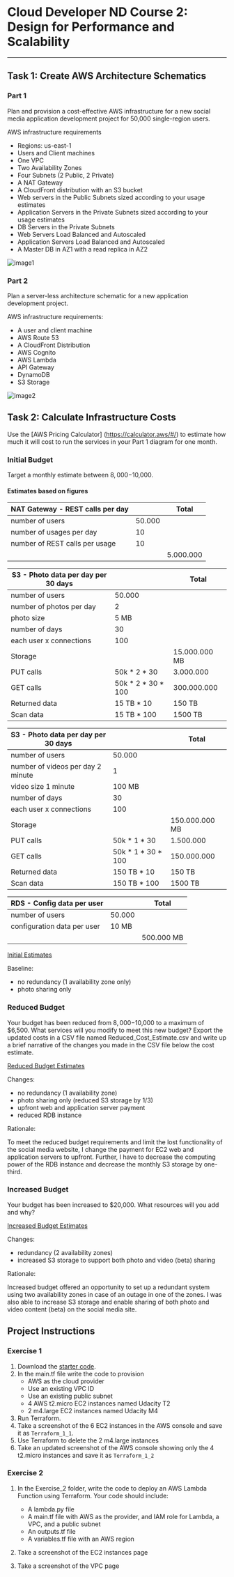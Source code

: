 # Cloud Developer ND Course 2: Design for Performance and Scalability

---

## Task 1: Create AWS Architecture Schematics

### Part 1

Plan and provision a cost-effective AWS infrastructure for a new social media application development project for 50,000 single-region users.

AWS infrastructure requirements
 - Regions: us-east-1
 - Users and Client machines
 - One VPC
 - Two Availability Zones
 - Four Subnets (2 Public, 2 Private)
 - A NAT Gateway
 - A CloudFront distribution with an S3 bucket
 - Web servers in the Public Subnets sized according to your usage estimates
 - Application Servers in the Private Subnets sized according to your usage estimates
 - DB Servers in the Private Subnets
 - Web Servers Load Balanced and Autoscaled
 - Application Servers Load Balanced and Autoscaled
 - A Master DB in AZ1 with a read replica in AZ2

![image1](https://github.com/miharothl/awsnd-project2-aws-architecture-at-scale/blob/master/images/udacity-diagram-1.png)

### Part 2

Plan a server-less architecture schematic for a new application development project.

AWS infrastructure requirements:
 - A user and client machine
 - AWS Route 53
 - A CloudFront Distribution
 - AWS Cognito
 - AWS Lambda
 - API Gateway
 - DynamoDB
 - S3 Storage

![image2](https://github.com/miharothl/awsnd-project2-aws-architecture-at-scale/blob/master/images/udacity-diagram-2.png)

## Task 2: Calculate Infrastructure Costs


Use the [AWS Pricing Calculator] (https://calculator.aws/#/) to estimate how much it will cost to run the services in your Part 1 diagram for one month.

### Initial Budget

Target a monthly estimate between $8,000-$10,000.

#### Estimates based on figures

  | NAT Gateway - REST calls per day |        | Total     |
  |----------------------------------|--------|-----------|
  | number of users                  | 50.000 |           |
  | number of usages per day         |     10 |           |
  | number of REST calls per usage   |     10 |           |
  |                                  |        | 5.000.000 |

  | S3 - Photo data per day per 30 days |                    | Total         |
  |-------------------------------------|--------------------|---------------|
  | number of users                     | 50.000             |               |
  | number of photos per day            | 2                  |               |
  | photo size                          | 5 MB               |               |
  | number of days                      | 30                 |               |
  | each user x connections             | 100                |               |
  | Storage                             |                    | 15.000.000 MB |
  | PUT calls                           | 50k * 2 * 30       | 3.000.000     |
  | GET calls                           | 50k * 2 * 30 * 100 | 300.000.000   |
  | Returned data                       | 15 TB * 10         | 150 TB        |
  | Scan data                           | 15 TB * 100        | 1500 TB       |

  | S3 - Photo data per day per 30 days |                    | Total          |
  |-------------------------------------|--------------------|----------------|
  | number of users                     | 50.000             |                |
  | number of videos per day 2 minute   | 1                  |                |
  | video size 1 minute                 | 100 MB             |                |
  | number of days                      | 30                 |                |
  | each user x connections             | 100                |                |
  | Storage                             |                    | 150.000.000 MB |
  | PUT calls                           | 50k * 1 * 30       | 1.500.000      |
  | GET calls                           | 50k * 1 * 30 * 100 | 150.000.000    |
  | Returned data                       | 150 TB * 10        | 150 TB         |
  | Scan data                           | 150 TB * 100       | 1500 TB        |

  | RDS - Config data per user  |        | Total      |
  |-----------------------------|--------|------------|
  | number of users             | 50.000 |            |
  | configuration data per user |  10 MB |            |
  |                             |        | 500.000 MB |

[Initial Estimates](https://calculator.aws/#/estimate?id=f52541185a42f6b045a88719cba6341ac511bdd7)

Baseline:
 - no redundancy (1 availability zone only)
 - photo sharing only

### Reduced Budget

Your budget has been reduced from $8,000-$10,000 to a maximum of $6,500. What services will you modify to meet this new budget? Export the updated costs in a CSV file named Reduced_Cost_Estimate.csv and write up a brief narrative of the changes you made in the CSV file below the cost estimate.

[Reduced Budget Estimates](https://calculator.aws/#/estimate?id=3e4b60d9cb3d916280f27cb1fb405ac7f9a5856e)

Changes:
  - no redundancy (1 availability zone)
  - photo sharing only (reduced S3 storage by 1/3)
  - upfront web and application server payment
  - reduced RDB instance
  
Rationale:

To meet the reduced budget requirements and limit the lost functionality of the social media website, I change the payment for EC2 web and application servers to upfront. Further, I have to decrease the computing power of the RDB instance and decrease the monthly S3 storage by one-third.

### Increased Budget 

  Your budget has been increased to $20,000. What resources will you add and why?

[Increased Budget Estimates](https://calculator.aws/#/estimate?id=205c45a6ff82a1ac4d57edbd4feaa41c1e68e392)

Changes:
 - redundancy (2 availability zones)
 - increased S3 storage to support both photo and video (beta) sharing

Rationale:

Increased budget offered an opportunity to set up a redundant system using two availability zones in case of an outage in one of the zones.
I was also able to increase S3 storage and enable sharing of both photo and video content (beta) on the social media site.





## Project  Instructions

### Exercise 1

1. Download the [starter code](https://github.com/udacity/cand-c2-project).
2. In the main.tf file write the code to provision
   * AWS as the cloud provider
   * Use an existing VPC ID
   * Use an existing public subnet
   * 4 AWS t2.micro EC2 instances named Udacity T2
   * 2 m4.large EC2 instances named Udacity M4
3. Run Terraform. 
4. Take a screenshot of the 6 EC2 instances in the AWS console and save it as `Terraform_1_1`. 
5. Use Terraform to  delete the 2 m4.large instances 
6. Take an updated screenshot of the AWS console showing only the 4 t2.micro instances and save it as `Terraform_1_2`

### Exercise 2

1. In the  Exercise_2 folder, write the code to deploy an AWS Lambda Function using Terraform. Your code should include:

   * A lambda.py file
   * A main.tf file with AWS as the provider, and IAM role for Lambda, a VPC, and a public subnet
   * An outputs.tf file
   * A variables.tf file with an AWS region
  
2. Take a screenshot of the EC2 instances page
3. Take a screenshot of the VPC page 
